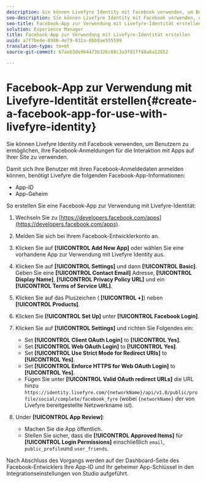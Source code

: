 ```yaml
---
description: Sie können Livefyre Identity mit Facebook verwenden, um Benutzern zu ermöglichen, ihre Facebook-Anmeldungen für die Interaktion mit Apps auf Ihrer Site zu verwenden.
seo-description: Sie können Livefyre Identity mit Facebook verwenden, um Benutzern zu ermöglichen, ihre Facebook-Anmeldungen für die Interaktion mit Apps auf Ihrer Site zu verwenden.
seo-title: Facebook-App zur Verwendung mit Livefyre-Identität erstellen
solution: Experience Manager
title: Facebook-App zur Verwendung mit Livefyre-Identität erstellen
uuid: a7f7be4e-8986-4e79-831a-0bb0ae555599
translation-type: tm+mt
source-git-commit: 67aeb3de964473b326c88c3a3f81ff48a6a12652

---
```



# Facebook-App zur Verwendung mit Livefyre-Identität erstellen{#create-a-facebook-app-for-use-with-livefyre-identity}

Sie können Livefyre Identity mit Facebook verwenden, um Benutzern zu ermöglichen, ihre Facebook-Anmeldungen für die Interaktion mit Apps auf Ihrer Site zu verwenden.

Damit sich Ihre Benutzer mit ihren Facebook-Anmeldedaten anmelden können, benötigt Livefyre die folgenden Facebook-App-Informationen:

* App-ID
* App-Geheim

So erstellen Sie eine Facebook-App zur Verwendung mit Livefyre-Identität:

1. Wechseln Sie zu [https://developers.facebook.com/apps](https://developers.facebook.com/apps).
1. Melden Sie sich bei Ihrem Facebook-Entwicklerkonto an.
1. Klicken Sie auf **[!UICONTROL Add New App]** oder wählen Sie eine vorhandene App zur Verwendung mit Livefyre Identity aus.
1. Klicken Sie auf **[!UICONTROL Settings]** und dann **[!UICONTROL Basic]**. Geben Sie eine **[!UICONTROL Contact Email]** Adresse, **[!UICONTROL Display Name]**, **[!UICONTROL Privacy Policy URL]** und ein **[!UICONTROL Terms of Service URL]**.
1. Klicken Sie auf das Pluszeichen ( **[!UICONTROL +]**) neben **[!UICONTROL Products]**.
1. Klicken Sie **[!UICONTROL Set Up]** unter **[!UICONTROL Facebook Login]**.
1. Klicken Sie auf **[!UICONTROL Settings]** und richten Sie Folgendes ein:

   * Set **[!UICONTROL Client OAuth Login]** to **[!UICONTROL Yes]**.
   * Set **[!UICONTROL Web OAuth Login]** to **[!UICONTROL Yes]**.
   * Set **[!UICONTROL Use Strict Mode for Redirect URIs]** to **[!UICONTROL Yes]**.
   * Set **[!UICONTROL Enforce HTTPS for Web OAuth Login]** to **[!UICONTROL Yes]**.
   * Fügen Sie unter **[!UICONTROL Valid OAuth redirect URLs]** die URL hinzu `https://identity.livefyre.com/{networkName}/api/v1.0/public/profile/social/complete/facebook_fyre` (wobei `{networkName}` der von Livefyre bereitgestellte Netzwerkname ist).

1. Under **[!UICONTROL App Review]**:

   * Machen Sie die App öffentlich.
   * Stellen Sie sicher, dass die **[!UICONTROL Approved Items]** für **[!UICONTROL Login Permissions]** einschließlich `email`, `public_profile`und `user_friends`.

Nach Abschluss des Vorgangs werden auf der Dashboard-Seite des Facebook-Entwicklers Ihre App-ID und Ihr geheimer App-Schlüssel in den Integrationseinstellungen von Studio aufgeführt.
